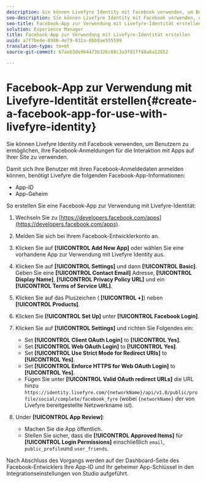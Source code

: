 ```yaml
---
description: Sie können Livefyre Identity mit Facebook verwenden, um Benutzern zu ermöglichen, ihre Facebook-Anmeldungen für die Interaktion mit Apps auf Ihrer Site zu verwenden.
seo-description: Sie können Livefyre Identity mit Facebook verwenden, um Benutzern zu ermöglichen, ihre Facebook-Anmeldungen für die Interaktion mit Apps auf Ihrer Site zu verwenden.
seo-title: Facebook-App zur Verwendung mit Livefyre-Identität erstellen
solution: Experience Manager
title: Facebook-App zur Verwendung mit Livefyre-Identität erstellen
uuid: a7f7be4e-8986-4e79-831a-0bb0ae555599
translation-type: tm+mt
source-git-commit: 67aeb3de964473b326c88c3a3f81ff48a6a12652

---
```



# Facebook-App zur Verwendung mit Livefyre-Identität erstellen{#create-a-facebook-app-for-use-with-livefyre-identity}

Sie können Livefyre Identity mit Facebook verwenden, um Benutzern zu ermöglichen, ihre Facebook-Anmeldungen für die Interaktion mit Apps auf Ihrer Site zu verwenden.

Damit sich Ihre Benutzer mit ihren Facebook-Anmeldedaten anmelden können, benötigt Livefyre die folgenden Facebook-App-Informationen:

* App-ID
* App-Geheim

So erstellen Sie eine Facebook-App zur Verwendung mit Livefyre-Identität:

1. Wechseln Sie zu [https://developers.facebook.com/apps](https://developers.facebook.com/apps).
1. Melden Sie sich bei Ihrem Facebook-Entwicklerkonto an.
1. Klicken Sie auf **[!UICONTROL Add New App]** oder wählen Sie eine vorhandene App zur Verwendung mit Livefyre Identity aus.
1. Klicken Sie auf **[!UICONTROL Settings]** und dann **[!UICONTROL Basic]**. Geben Sie eine **[!UICONTROL Contact Email]** Adresse, **[!UICONTROL Display Name]**, **[!UICONTROL Privacy Policy URL]** und ein **[!UICONTROL Terms of Service URL]**.
1. Klicken Sie auf das Pluszeichen ( **[!UICONTROL +]**) neben **[!UICONTROL Products]**.
1. Klicken Sie **[!UICONTROL Set Up]** unter **[!UICONTROL Facebook Login]**.
1. Klicken Sie auf **[!UICONTROL Settings]** und richten Sie Folgendes ein:

   * Set **[!UICONTROL Client OAuth Login]** to **[!UICONTROL Yes]**.
   * Set **[!UICONTROL Web OAuth Login]** to **[!UICONTROL Yes]**.
   * Set **[!UICONTROL Use Strict Mode for Redirect URIs]** to **[!UICONTROL Yes]**.
   * Set **[!UICONTROL Enforce HTTPS for Web OAuth Login]** to **[!UICONTROL Yes]**.
   * Fügen Sie unter **[!UICONTROL Valid OAuth redirect URLs]** die URL hinzu `https://identity.livefyre.com/{networkName}/api/v1.0/public/profile/social/complete/facebook_fyre` (wobei `{networkName}` der von Livefyre bereitgestellte Netzwerkname ist).

1. Under **[!UICONTROL App Review]**:

   * Machen Sie die App öffentlich.
   * Stellen Sie sicher, dass die **[!UICONTROL Approved Items]** für **[!UICONTROL Login Permissions]** einschließlich `email`, `public_profile`und `user_friends`.

Nach Abschluss des Vorgangs werden auf der Dashboard-Seite des Facebook-Entwicklers Ihre App-ID und Ihr geheimer App-Schlüssel in den Integrationseinstellungen von Studio aufgeführt.
